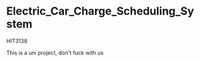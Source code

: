Electric_Car_Charge_Scheduling_System
=====================================

HIT3138

This is a uni project, don't fuck with us
